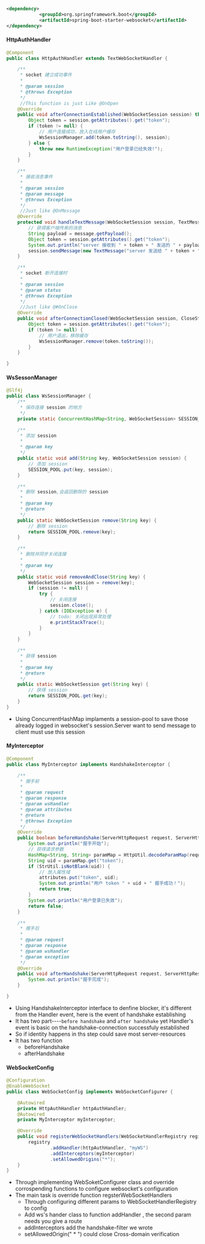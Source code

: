 ```xml
<dependency>
            <groupId>org.springframework.boot</groupId>
            <artifactId>spring-boot-starter-websocket</artifactId>
</dependency>
```

#### HttpAuthHandler
```java
@Component
public class HttpAuthHandler extends TextWebSocketHandler {

    /**
     * socket 建立成功事件
     *
     * @param session
     * @throws Exception
     */
     //This function is just Like @OnOpen
    @Override
    public void afterConnectionEstablished(WebSocketSession session) throws Exception {
        Object token = session.getAttributes().get("token");
        if (token != null) {
            // 用户连接成功，放入在线用户缓存
            WsSessionManager.add(token.toString(), session);
        } else {
            throw new RuntimeException("用户登录已经失效!");
        }
    }

    /**
     * 接收消息事件
     *
     * @param session
     * @param message
     * @throws Exception
     */
     //Just like @OnMessage
    @Override
    protected void handleTextMessage(WebSocketSession session, TextMessage message) throws Exception {
        // 获得客户端传来的消息
        String payload = message.getPayload();
        Object token = session.getAttributes().get("token");
        System.out.println("server 接收到 " + token + " 发送的 " + payload);
        session.sendMessage(new TextMessage("server 发送给 " + token + " 消息 " + payload + " " + LocalDateTime.now().toString()));
    }

    /**
     * socket 断开连接时
     *
     * @param session
     * @param status
     * @throws Exception
     */
     //Just like @#OnClose
    @Override
    public void afterConnectionClosed(WebSocketSession session, CloseStatus status) throws Exception {
        Object token = session.getAttributes().get("token");
        if (token != null) {
            // 用户退出，移除缓存
            WsSessionManager.remove(token.toString());
        }
    }

}

```

#### WsSessonManager
```java
@Slf4j
public class WsSessionManager {
    /**
     * 保存连接 session 的地方
     */
    private static ConcurrentHashMap<String, WebSocketSession> SESSION_POOL = new ConcurrentHashMap<>();

    /**
     * 添加 session
     *
     * @param key
     */
    public static void add(String key, WebSocketSession session) {
        // 添加 session
        SESSION_POOL.put(key, session);
    }

    /**
     * 删除 session,会返回删除的 session
     *
     * @param key
     * @return
     */
    public static WebSocketSession remove(String key) {
        // 删除 session
        return SESSION_POOL.remove(key);
    }

    /**
     * 删除并同步关闭连接
     *
     * @param key
     */
    public static void removeAndClose(String key) {
        WebSocketSession session = remove(key);
        if (session != null) {
            try {
                // 关闭连接
                session.close();
            } catch (IOException e) {
                // todo: 关闭出现异常处理
                e.printStackTrace();
            }
        }
    }

    /**
     * 获得 session
     *
     * @param key
     * @return
     */
    public static WebSocketSession get(String key) {
        // 获得 session
        return SESSION_POOL.get(key);
    }
}
```
- Using ConcurrentHashMap implaments a session-pool to save those already logged in websocket's session.Server want to send message to client must use this session
#### MyInterceptor
```java
@Component
public class MyInterceptor implements HandshakeInterceptor {

    /**
     * 握手前
     *
     * @param request
     * @param response
     * @param wsHandler
     * @param attributes
     * @return
     * @throws Exception
     */
    @Override
    public boolean beforeHandshake(ServerHttpRequest request, ServerHttpResponse response, WebSocketHandler wsHandler, Map<String, Object> attributes) throws Exception {
        System.out.println("握手开始");
        // 获得请求参数
        HashMap<String, String> paramMap = HttpUtil.decodeParamMap(request.getURI().getQuery(), "utf-8");
        String uid = paramMap.get("token");
        if (StrUtil.isNotBlank(uid)) {
            // 放入属性域
            attributes.put("token", uid);
            System.out.println("用户 token " + uid + " 握手成功！");
            return true;
        }
        System.out.println("用户登录已失效");
        return false;
    }

    /**
     * 握手后
     *
     * @param request
     * @param response
     * @param wsHandler
     * @param exception
     */
    @Override
    public void afterHandshake(ServerHttpRequest request, ServerHttpResponse response, WebSocketHandler wsHandler, Exception exception) {
        System.out.println("握手完成");
    }

}
```
- Using HandshakeInterceptor interface to denfine blocker, it's different from the Handler event, here is the event of handshake establishing
- It has two part----`before handshake` and `after handshake` yet Handler's event is basic on the handshake-connection successfuly established
- So if identity happens in ths step could save most server-resources
- It has two function
	- beforeHandshake
	- afterHandshake
#### WebSocketConfig
```java
@Configuration
@EnableWebSocket
public class WebSocketConfig implements WebSocketConfigurer {

    @Autowired
    private HttpAuthHandler httpAuthHandler;
    @Autowired
    private MyInterceptor myInterceptor;

    @Override
    public void registerWebSocketHandlers(WebSocketHandlerRegistry registry) {
        registry
                .addHandler(httpAuthHandler, "myWS")
                .addInterceptors(myInterceptor)
                .setAllowedOrigins("*");
    }
}
```

- Through implementing WebSoketConfigurer class and override corrospending functions to configure websocket's configuration
- The main task is override function regsterWebSocketHandlers
	- Through configuring different params to WebSocketHandlerRegistry to config
	- Add ws's hander class to function addHandler , the second param needs you give a route
	- addInterceptors add the handshake-filter we wrote
	- setAllowedOrigin(" * ") could close Cross-domain verification
